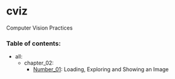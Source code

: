 # cviz
Computer Vision Practices


### Table of contents:

* all:
    * chapter_02:
        * [Number_01](/all/chapter_02/number_01.py): Loading, Exploring and Showing an Image
